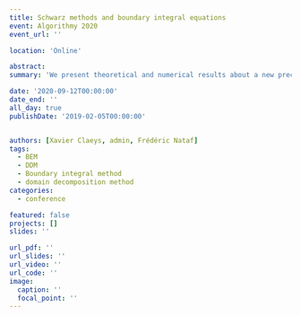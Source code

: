 ```yaml
---
title: Schwarz methods and boundary integral equations
event: Algorithmy 2020
event_url: ''

location: 'Online'

abstract: 
summary: 'We present theoretical and numerical results about a new preconditioner for matrices stemming from the boundary element method.'

date: '2020-09-12T00:00:00'
date_end: ''
all_day: true
publishDate: '2019-02-05T00:00:00'


authors: [Xavier Claeys, admin, Frédéric Nataf]
tags:
  - BEM
  - DDM
  - Boundary integral method
  - domain decomposition method
categories: 
  - conference

featured: false
projects: []
slides: ''

url_pdf: ''
url_slides: ''
url_video: ''
url_code: ''
image:
  caption: ''
  focal_point: ''
---
```

